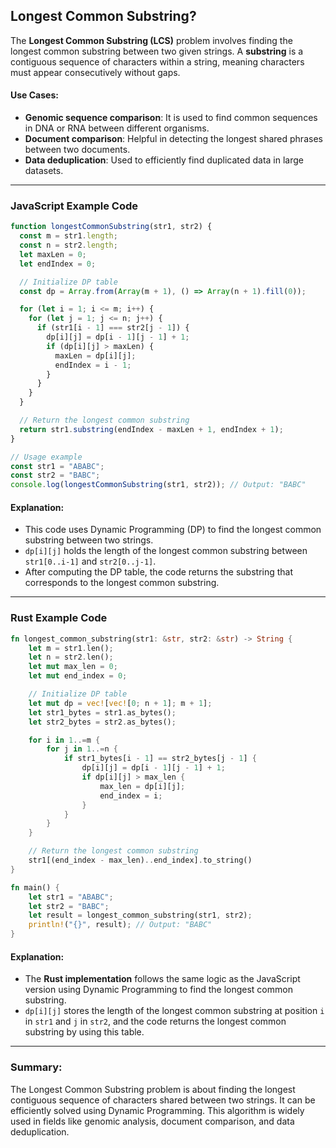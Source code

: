## Longest Common Substring?

The **Longest Common Substring (LCS)** problem involves finding the longest common substring between two given strings. A **substring** is a contiguous sequence of characters within a string, meaning characters must appear consecutively without gaps.

#### **Use Cases**:

- **Genomic sequence comparison**: It is used to find common sequences in DNA or RNA between different organisms.
- **Document comparison**: Helpful in detecting the longest shared phrases between two documents.
- **Data deduplication**: Used to efficiently find duplicated data in large datasets.

---

### **JavaScript Example Code**

```javascript
function longestCommonSubstring(str1, str2) {
  const m = str1.length;
  const n = str2.length;
  let maxLen = 0;
  let endIndex = 0;

  // Initialize DP table
  const dp = Array.from(Array(m + 1), () => Array(n + 1).fill(0));

  for (let i = 1; i <= m; i++) {
    for (let j = 1; j <= n; j++) {
      if (str1[i - 1] === str2[j - 1]) {
        dp[i][j] = dp[i - 1][j - 1] + 1;
        if (dp[i][j] > maxLen) {
          maxLen = dp[i][j];
          endIndex = i - 1;
        }
      }
    }
  }

  // Return the longest common substring
  return str1.substring(endIndex - maxLen + 1, endIndex + 1);
}

// Usage example
const str1 = "ABABC";
const str2 = "BABC";
console.log(longestCommonSubstring(str1, str2)); // Output: "BABC"
```

#### **Explanation**:

- This code uses Dynamic Programming (DP) to find the longest common substring between two strings.
- `dp[i][j]` holds the length of the longest common substring between `str1[0..i-1]` and `str2[0..j-1]`.
- After computing the DP table, the code returns the substring that corresponds to the longest common substring.

---

### **Rust Example Code**

```rust
fn longest_common_substring(str1: &str, str2: &str) -> String {
    let m = str1.len();
    let n = str2.len();
    let mut max_len = 0;
    let mut end_index = 0;

    // Initialize DP table
    let mut dp = vec![vec![0; n + 1]; m + 1];
    let str1_bytes = str1.as_bytes();
    let str2_bytes = str2.as_bytes();

    for i in 1..=m {
        for j in 1..=n {
            if str1_bytes[i - 1] == str2_bytes[j - 1] {
                dp[i][j] = dp[i - 1][j - 1] + 1;
                if dp[i][j] > max_len {
                    max_len = dp[i][j];
                    end_index = i;
                }
            }
        }
    }

    // Return the longest common substring
    str1[(end_index - max_len)..end_index].to_string()
}

fn main() {
    let str1 = "ABABC";
    let str2 = "BABC";
    let result = longest_common_substring(str1, str2);
    println!("{}", result); // Output: "BABC"
}
```

#### **Explanation**:

- The **Rust implementation** follows the same logic as the JavaScript version using Dynamic Programming to find the longest common substring.
- `dp[i][j]` stores the length of the longest common substring at position `i` in `str1` and `j` in `str2`, and the code returns the longest common substring by using this table.

---

### **Summary**:

The Longest Common Substring problem is about finding the longest contiguous sequence of characters shared between two strings. It can be efficiently solved using Dynamic Programming. This algorithm is widely used in fields like genomic analysis, document comparison, and data deduplication.
